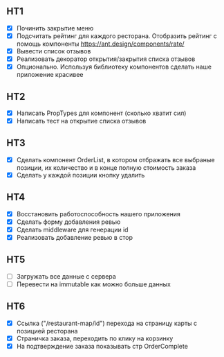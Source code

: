 ## HT1

- [x] Починить закрытие меню
- [x] Подсчитать рейтинг для каждого ресторана. Отобразить рейтинг с помощь компоненты <https://ant.design/components/rate/>
- [x] Вывести список отзывов
- [x] Реализовать декоратор открытия/закрытия списка отзывов
- [x] Опционально. Используя библиотеку компонентов сделать наше приложение красивее

## HT2

- [x] Написать PropTypes для компонент (сколько хватит сил)
- [x] Написать тест на открытие списка отзывов

## HT3

- [x] Сделать компонент OrderList, в котором отбражать все выбраные позиции, их количество и в конце полную стоимость заказа
- [x] Сделать у каждой позиции кнопку удалить

## HT4

- [x] Восстановить работоспособность нашего приложения
- [x] Сделать форму добавления ревью
- [x] Сделать middleware для генерации id
- [x] Реализовать добавление ревью в стор

## HT5

- [ ] Загружать все данные с сервера
- [ ] Перевести на immutable как можно больше данных

## HT6

- [x] Ссылка ("/restaurant-map/id") перехода на страницу карты с позицией ресторана
- [x] Страничка заказа, переходить по клику на корзинку
- [x] На подтверждение заказа показывать стр OrderComplete
